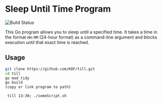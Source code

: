 # Sleep Until Time Program

![Build Status](https://github.com/K0F/till/actions/workflows/go.yml/badge.svg)

This Go program allows you to sleep until a specified time. It takes a time in the format `HH:MM` (24-hour format) as a command-line argument and blocks execution until that exact time is reached.

## Usage

   ```sh
   git clone https://github.com/K0F/till.git
   cd till
   go mod tidy
   go build
   (copy or link program to path)
   ```

   ```sh
	till 13:30; ./someScript.sh
   ```
